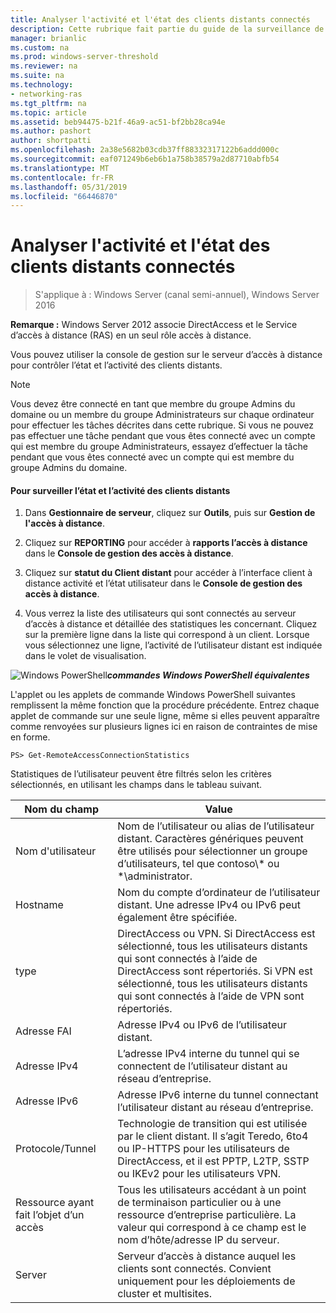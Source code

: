 ```yaml
---
title: Analyser l'activité et l'état des clients distants connectés
description: Cette rubrique fait partie du guide de la surveillance de l’accès à distance et la gestion des comptes dans Windows Server 2016.
manager: brianlic
ms.custom: na
ms.prod: windows-server-threshold
ms.reviewer: na
ms.suite: na
ms.technology:
- networking-ras
ms.tgt_pltfrm: na
ms.topic: article
ms.assetid: beb94475-b21f-46a9-ac51-bf2bb28ca94e
ms.author: pashort
author: shortpatti
ms.openlocfilehash: 2a38e5682b03cdb37ff88332317122b6addd000c
ms.sourcegitcommit: eaf071249b6eb6b1a758b38579a2d87710abfb54
ms.translationtype: MT
ms.contentlocale: fr-FR
ms.lasthandoff: 05/31/2019
ms.locfileid: "66446870"
---
```

# <a name="monitor-connected-remote-clients-for-activity-and-status"></a>Analyser l'activité et l'état des clients distants connectés

>S'applique à : Windows Server (canal semi-annuel), Windows Server 2016

**Remarque :** Windows Server 2012 associe DirectAccess et le Service d’accès à distance (RAS) en un seul rôle accès à distance.  
  
Vous pouvez utiliser la console de gestion sur le serveur d’accès à distance pour contrôler l’état et l’activité des clients distants.  
  
> [!NOTE]  
> Vous devez être connecté en tant que membre du groupe Admins du domaine ou un membre du groupe Administrateurs sur chaque ordinateur pour effectuer les tâches décrites dans cette rubrique. Si vous ne pouvez pas effectuer une tâche pendant que vous êtes connecté avec un compte qui est membre du groupe Administrateurs, essayez d’effectuer la tâche pendant que vous êtes connecté avec un compte qui est membre du groupe Admins du domaine.  
  
#### <a name="to-monitor-remote-client-activity-and-status"></a>Pour surveiller l’état et l’activité des clients distants  
  
1.  Dans **Gestionnaire de serveur**, cliquez sur **Outils**, puis sur **Gestion de l'accès à distance**.  
  
2.  Cliquez sur **REPORTING** pour accéder à **rapports l’accès à distance** dans le **Console de gestion des accès à distance**.  
  
3.  Cliquez sur **statut du Client distant** pour accéder à l’interface client à distance activité et l’état utilisateur dans le **Console de gestion des accès à distance**.  
  
4.  Vous verrez la liste des utilisateurs qui sont connectés au serveur d’accès à distance et détaillée des statistiques les concernant. Cliquez sur la première ligne dans la liste qui correspond à un client. Lorsque vous sélectionnez une ligne, l’activité de l’utilisateur distant est indiquée dans le volet de visualisation.  
  
![Windows PowerShell](../../../media/Monitor-connected-remote-clients-for-activity-and-status/PowerShellLogoSmall.gif)***<em>commandes Windows PowerShell équivalentes</em>***  
  
L'applet ou les applets de commande Windows PowerShell suivantes remplissent la même fonction que la procédure précédente. Entrez chaque applet de commande sur une seule ligne, même si elles peuvent apparaître comme renvoyées sur plusieurs lignes ici en raison de contraintes de mise en forme.  
  
```  
PS> Get-RemoteAccessConnectionStatistics  
```  
  
Statistiques de l’utilisateur peuvent être filtrés selon les critères sélectionnés, en utilisant les champs dans le tableau suivant.  
  
|Nom du champ|Value|  
|-------|-----|  
|Nom d'utilisateur|Nom de l’utilisateur ou alias de l’utilisateur distant. Caractères génériques peuvent être utilisés pour sélectionner un groupe d’utilisateurs, tel que contoso\\* ou \*\administrator.|  
|Hostname|Nom du compte d’ordinateur de l’utilisateur distant. Une adresse IPv4 ou IPv6 peut également être spécifiée.|  
|type|DirectAccess ou VPN. Si DirectAccess est sélectionné, tous les utilisateurs distants qui sont connectés à l’aide de DirectAccess sont répertoriés. Si VPN est sélectionné, tous les utilisateurs distants qui sont connectés à l’aide de VPN sont répertoriés.|  
|Adresse FAI|Adresse IPv4 ou IPv6 de l’utilisateur distant.|  
|Adresse IPv4|L’adresse IPv4 interne du tunnel qui se connectent de l’utilisateur distant au réseau d’entreprise.|  
|Adresse IPv6|Adresse IPv6 interne du tunnel connectant l’utilisateur distant au réseau d’entreprise.|  
|Protocole/Tunnel|Technologie de transition qui est utilisée par le client distant. Il s’agit Teredo, 6to4 ou IP-HTTPS pour les utilisateurs de DirectAccess, et il est PPTP, L2TP, SSTP ou IKEv2 pour les utilisateurs VPN.|  
|Ressource ayant fait l’objet d’un accès|Tous les utilisateurs accédant à un point de terminaison particulier ou à une ressource d’entreprise particulière. La valeur qui correspond à ce champ est le nom d’hôte/adresse IP du serveur.|  
|Server|Serveur d’accès à distance auquel les clients sont connectés. Convient uniquement pour les déploiements de cluster et multisites.|  
  
  
  


